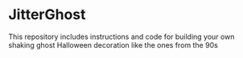 # JitterGhost
This repository includes instructions and code for building your own shaking ghost Halloween decoration like the ones from the 90s

